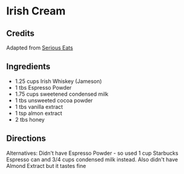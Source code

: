 # Irish Cream

## Credits

Adapted from [Serious Eats](https://www.seriouseats.com/diy-irish-cream-homemade-baileys-recipe) 

## Ingredients

- 1.25 cups Irish Whiskey (Jameson)
- 1 tbs Espresso Powder 
- 1.75 cups sweetened condensed milk
- 1 tbs unsweeted cocoa powder
- 1 tbs vanilla extract
- 1 tsp almon extract
- 2 tbs honey

## Directions

Alternatives: Didn't have Espresso Powder - so used 1 cup Starbucks Espresso can and 3/4 cups condensed milk instead. Also didn't have Almond Extract but it tastes fine


